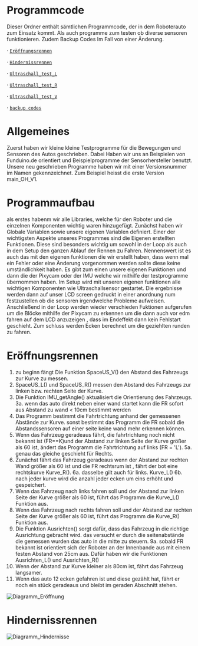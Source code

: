 Programmcode
====

Dieser Ordner enthält sämtlichen Programmcode, der in dem Roboterauto zum Einsatz kommt.
Als auch programme zum testen ob diverse sensoren funktionieren. Zudem Backup Codes Im Fall von einer Änderung.

· [`Eröffnungsrennen`](https://github.com/biswro2023/smartiecar/tree/master/Programmcode/main_hinderniss_V01)

· [`Hindernissrennen`](https://github.com/biswro2023/smartiecar/tree/master/Programmcode/main_hinderniss_V01)

· [`Ultraschall_test_L`](https://github.com/biswro2023/smartiecar/tree/master/Programmcode/alte_versionen/Ultraschall_test_L)

· [`Ultraschall_test_R`](https://github.com/biswro2023/smartiecar/tree/master/Programmcode/alte_versionen/Ultraschall_test_R)

· [`Ultraschall_test_V`](https://github.com/biswro2023/smartiecar/tree/master/Programmcode/alte_versionen/Ultraschall_test_V)

· [`backup codes`](https://github.com/biswro2023/smartiecar/tree/master/Programmcode/alte_versionen/backup%20codes)

Allgemeines
===
Zuerst haben wir kleine kleine Testprogramme für die Bewegungen und Sensoren des Autos geschrieben. Dabei Haben wir uns an Beispielen von Funduino.de orientiert und Beispielprogramme der Sensorhersteller benutzt. Unsere neu geschrieben Programme haben wir mit einer Versionsnummer im Namen gekennzeichnet. Zum Beispiel heisst die erste Version main_OH_V1.

Programmaufbau
===
als erstes habenm wir alle Libraries, welche für den Roboter und die einzelnen Komponenten wichtig waren hinzugefügt. Zunächst haben wir Globale Variablen sowie unsere eigenen Variablen definiert. Einer der wichtigsten Aspekte unseres Programmes sind die Eigenen erstellten Funktionen. Diese sind besonders wichtig um sowohl in der Loop als auch in dem Setup den ganzen Ablauf der Rennen zu Fahren. Nennenswert ist es auch das mit den eigenen funktionen die wir erstellt haben, dass wenn mal ein Fehler oder eine Änderung vorgenommen werden sollte diese keine umständlichkeit haben. Es gibt zum einen unsere eigenen Funktionen und dann die der Pixycam oder der IMU welche wir mithilfe der testprogramme übernommen haben. Im Setup wird mit unseren eigenen funktionen alle wichtigen Komponenten wie Ultraschallsensor gestartet. Die ergebnisse werden dann auf unser LCD screen gedruckt in einer anordnung num festzustellen ob die sensoren irgendwelche Probleme aufweisen. Anschließend in der Loop werden wieder verschieden Fuktionen aufgerufen um die Blöcke mithilfe der Pixycam zu erkennen um die dann auch vor edm fahren auf dem LCD anzuzeigen , dass im Endeffekt dann kein Fehlstart geschieht. Zum schluss werden Ecken berechnet um die geziehlten runden zu fahren.


Eröffnungsrennen
===
1.  zu beginn fängt Die Funktion SpaceUS_V() den Abstand des Fahrzeugs zur Kurve zu messen.
2.  SpaceUS_L() und SpaceUS_R() messen den Abstand des Fahrzeugs zur linken bzw. rechten Seite der Kurve.
3.  Die Funktion IMU_getAngle() aktualisiert die Orientierung des Fahrzeugs.
3a. wenn das auto direkt neben einer wand startet kann die FR sofort aus Abstand zu wand < 10cm bestimmt werden
4.  Das Programm bestimmt die Fahrtrichtung anhand der gemessenen Abstände zur Kurve. sonst bestimmt das Programm die FR sobald die Abstandssensoren auf einer seite keine wand mehr erkennen können. 
5.  Wenn das Fahrzeug geradeaus fährt, die fahrtrichtung noch nicht bekannt ist (FR==K)und der Abstand zur linken Seite der Kurve größer als 60 ist, ändert das Programm die Fahrtrichtung auf links (FR = 'L').
5a. genau das gleiche geschieht für Rechts.
6.  Zunächst fährt das Fahrzeug geradeaus wenn der Abstand zur rechten Wand größer als 60 ist und die FR rechtsrum ist , fährt der bot eine rechtskurve Kurve_R().
6a. dasselbe gilt auch für links. Kurve_L()
6b. nach jeder kurve wird die anzahl jeder ecken um eins erhöht und gespeichert. 
7.  Wenn das Fahrzeug nach links fahren soll und der Abstand zur linken Seite der Kurve größer als 60 ist, führt das Programm die Kurve_L() Funktion aus.
8.  Wenn das Fahrzeug nach rechts fahren soll und der Abstand zur rechten Seite der Kurve größer als 60 ist, führt das Programm die Kurve_R() Funktion aus.
9.  Die Funktion Ausrichten() sorgt dafür, dass das Fahrzeug in die richtige Ausrichtung gebracht wird. das versucht er durch die seitenabstände die gemessen wurden das auto in die mitte zu steuern.
9a. sobald FR bekannt ist orientiert sich der Roboter an der Innenbande aus mit einem festen Abstand von 25cm aus. Dafür haben wir die Funktionen Ausrichten_L() und Ausrichten_R()
10. Wenn der Abstand zur Kurve kleiner als 80cm ist, fährt das Fahrzeug langsamer.
11. Wenn das auto 12 ecken gefahren ist und diese gezählt hat, fährt er noch ein stück geradeaus und bleibt im geraden Abschnitt stehen.


![Diagramm_Eröffnung](https://github.com/biswro2023/smartiecar/assets/131591590/fbee0cb2-4aab-434d-a97d-d06e2026ba62)


Hindernissrennen
===
![Diagramm_Hindernisse](https://github.com/biswro2023/smartiecar/assets/131591590/263c1bce-014c-4458-99a9-e519d6a30377)
